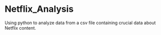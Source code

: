 # Netflix_Analysis
Using python to analyze data from a csv file containing crucial data about Netflix content.
